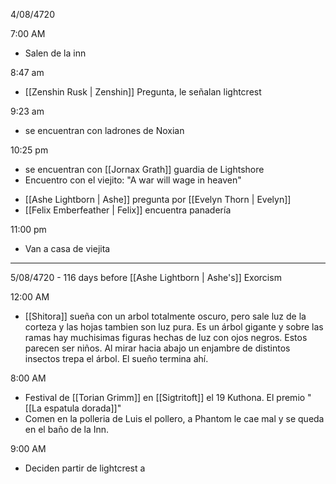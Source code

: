 4/08/4720 

7:00 AM 

* Salen de la inn

8:47 am

* [[Zenshin Rusk | Zenshin]] Pregunta, le señalan lightcrest

9:23 am 

* se encuentran con ladrones de Noxian

10:25 pm 

* se encuentran con [[Jornax Grath]] guardia de Lightshore
*  Encuentro con el viejito: "A war will wage in heaven"
- [[Ashe Lightborn | Ashe]] pregunta por [[Evelyn Thorn | Evelyn]]
- [[Felix Emberfeather | Felix]] encuentra panadería

11:00 pm 

* Van a casa de viejita

------

5/08/4720 - 116 days before [[Ashe Lightborn | Ashe's]] Exorcism

12:00 AM 

* [[Shitora]] sueña con un arbol totalmente oscuro, pero sale luz de la corteza y las hojas tambien son luz pura. Es un árbol gigante y sobre las ramas hay muchisimas figuras hechas de luz con ojos negros. Estos parecen ser niños. Al mirar hacia abajo un enjambre de distintos insectos trepa el árbol. El sueño termina ahí. 

8:00 AM 

* Festival de [[Torian Grimm]] en [[Sigtritoft]] el 19 Kuthona. El premio "[[La espatula dorada]]"
* Comen en la polleria de Luis el pollero, a Phantom le cae mal y se queda en el baño de la Inn.

9:00 AM 

* Deciden partir de lightcrest a 

